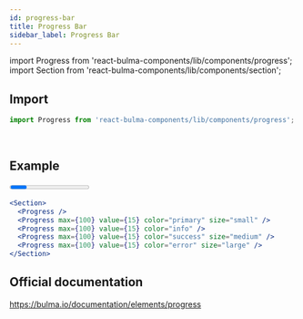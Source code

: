 ```yaml
---
id: progress-bar
title: Progress Bar
sidebar_label: Progress Bar
---
```


import Progress from 'react-bulma-components/lib/components/progress';
import Section from 'react-bulma-components/lib/components/section';

## **Import**

```js
import Progress from 'react-bulma-components/lib/components/progress';
```

<br />

## **Example**

<Section>
  <Progress />
  <Progress max={100} value={15} color="primary" size="small" />
  <Progress max={100} value={15} color="info" />
  <Progress max={100} value={15} color="success" size="medium" />
  <Progress max={100} value={15} color="error" size="large" />
</Section>

```jsx
<Section>
  <Progress />
  <Progress max={100} value={15} color="primary" size="small" />
  <Progress max={100} value={15} color="info" />
  <Progress max={100} value={15} color="success" size="medium" />
  <Progress max={100} value={15} color="error" size="large" />
</Section>
```

## Official documentation

https://bulma.io/documentation/elements/progress
